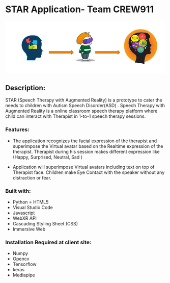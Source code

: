 # STAR Application- Team CREW911

<div align="center">
  <kbd>
    <img src="capture.jpg" />
  </kbd>
</div>

## Description:
 STAR (Speech Therapy with Augmented Reality) is a prototype to cater the needs to children with Autism Speech Disorder(ASD) . Speech Therapy with Augmented Reality is a online classroom speech therapy platform where child can interact with Therapist in 1-to-1 speech therapy sessions. 
### Features:

- The application recognizes the facial expression of the therapist and superimpose the Virtual avatar based on the Realtime expression of the therapist. Therapist during his session makes different expression like (Happy, Surprised, Neutral, Sad )

- Application will superimpose Virtual avatars including text on top of Therapist face. 
Children make Eye Contact with the speaker without any distraction or fear. 

### Built with:
- Python
= HTML5
- Visual Studio Code
- Javascript
- WebXR API
- Cascading Styling Sheet (CSS)
- Immersive Web


### Installation Required at client site:

- Numpy  
- Opencv
- Tensorflow
- keras
- Mediapipe

